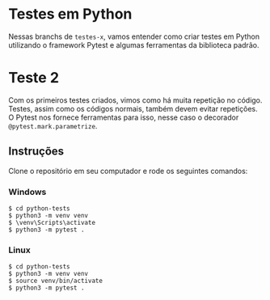# Testes em Python
Nessas branchs de `testes-x`, vamos entender como criar testes em Python utilizando o framework Pytest e algumas ferramentas da biblioteca padrão. 

# Teste 2
Com os primeiros testes criados, vimos como há muita repetição no código. Testes, assim como os códigos normais, também devem evitar repetições. O Pytest nos fornece ferramentas para isso, nesse caso o decorador `@pytest.mark.parametrize`.

## Instruções
Clone o repositório em seu computador e rode os seguintes comandos:

### Windows
```shell
$ cd python-tests
$ python3 -m venv venv
$ \venv\Scripts\activate
$ python3 -m pytest .
```

### Linux
```shell
$ cd python-tests
$ python3 -m venv venv
$ source venv/bin/activate
$ python3 -m pytest .
```
